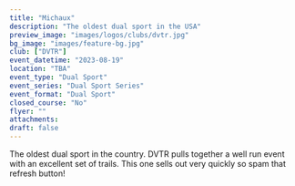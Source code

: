 ```yaml
---
title: "Michaux"
description: "The oldest dual sport in the USA"
preview_image: "images/logos/clubs/dvtr.jpg"
bg_image: "images/feature-bg.jpg"
club: ["DVTR"]
event_datetime: "2023-08-19"
location: "TBA"
event_type: "Dual Sport"
event_series: "Dual Sport Series"
event_format: "Dual Sport"
closed_course: "No"
flyer: ""
attachments:
draft: false
---
```


The oldest dual sport in the country. DVTR pulls together a well run event with an excellent set of trails. This one sells out very quickly so spam that refresh button!